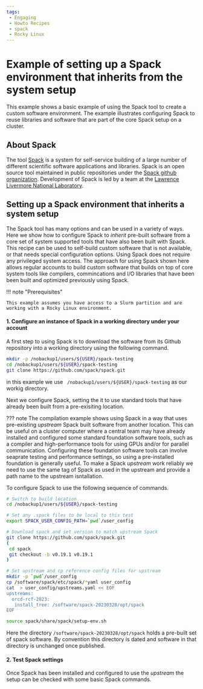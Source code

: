 ```yaml
---
tags:
 - Engaging
 - Howto Recipes
 - spack
 - Rocky Linux
---
```


# Example of setting up a Spack environment that inherits from the system setup

This example shows a basic example of using the Spack tool to create a custom software environment.
The example illustrates configuring Spack to reuse libraries and software that are part of the core Spack setup on a cluster. 


## About Spack

The tool [Spack](https://spack.readthedocs.io) is a system for self-service building of a large number of different scientific software applications
and libraries. Spack is an open source tool maintained in public repositories under the [Spack github organization](https://github.com/spack). 
Development of Spack is led by a team at the [Lawrence Livermore National Laboratory](https://computing.llnl.gov/projects/spack-hpc-package-manager).


## Setting up a Spack environment that inherits a system setup

The Spack tool has many options and can be used in a variety of ways. Here we show how to configure Spack to _inherit_ pre-built 
software from a core set of system supported tools that have also been built with Spack. This recipe can be used to self-build custom 
software that is not available, or that needs special configuration options. Using Spack does not require any privileged system access. 
The approach for using Spack shown here allows regular accounts to build custom software that builds on top of core system tools like 
compilers, commincations and I/O libraries that have been been built and optimized previously using Spack.

!!! note "Prerequisites"

    This example assumes you have access to a Slurm partition and are working with a Rocky Linux environment.

#### 1. Configure an instance of Spack in a working directory under your account

A first step to using Spack is to download the software from its Github repository into a working directory using the following command.

```bash
mkdir -p /nobackup1/users/${USER}/spack-testing
cd /nobackup1/users/${USER}/spack-testing
git clone https://github.com/spack/spack.git
```

in this example we use ` /nobackup1/users/${USER}/spack-testing` as our workig directory.

Next we configure Spack, setting the it to use standard tools that have already been built from a pre-exisiting location.

??? note
    The compilation example shows using Spack in a way that uses pre-existing _upstream_ Spack built software 
    from another location. This can be useful on a cluster computer where a central team may have already installed and configured some standard foundation software tools, 
    such as a compiler and high-performance tools for using GPUs and/or for parallel communication. Configuring these foundation software tools can involve seaprate
    testing and performance settings, so using a pre-installed foundation is generally useful. To make a Spack _upstream_ work reliably we need to use the same tag of 
    Spack as used in the upstream and provide a path name to the upstream isntallation.

To configure Spack to use the following sequence of commands.

```bash
# Switch to build location
cd /nobackup1/users/${USER}/spack-testing

# Set any .spack files to be local to this test
export SPACK_USER_CONFIG_PATH=`pwd`/user_config

# Download spack and set version to match upstream Spack
git clone https://github.com/spack/spack.git
(
 cd spack
 git checkout -b v0.19.1 v0.19.1
)

# Set upstream and cp reference config files for upstream
mkdir -p `pwd`/user_config
cp /software/spack/etc/spack/*yaml user_config
cat  > user_config/upstreams.yaml << EOF
upstreams:
  orcd-rcf-2023:
   install_tree: /software/spack-20230328/opt/spack
EOF

source spack/share/spack/setup-env.sh
```

Here the directory `/software/spack-20230328/opt/spack` holds a pre-built set of spack software. By convention this directory
is dated and software in that directory is unchanged once published.

#### 2. Test Spack settings

Once Spack has been installed and configured to use the _upstream_ the setup can be checked with some basic Spack commands.

